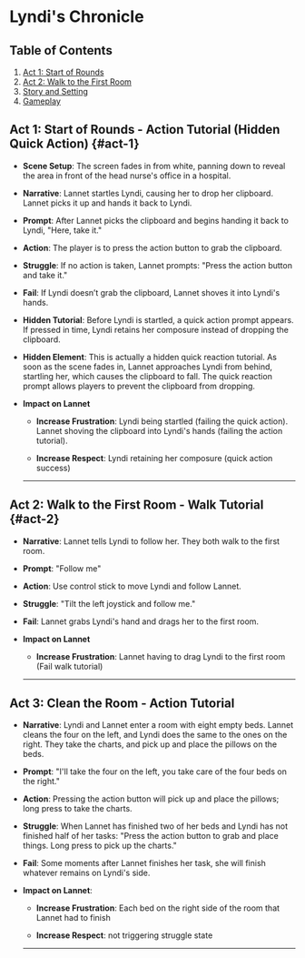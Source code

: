 # Lyndi's Chronicle

## Table of Contents
1. [Act 1: Start of Rounds](#act-1)
2. [Act 2: Walk to the First Room](#act-2)
3. [Story and Setting](#story-and-setting)
4. [Gameplay](#gameplay)


## Act 1: Start of Rounds - Action Tutorial (Hidden Quick Action) {#act-1}

- **Scene Setup**: The screen fades in from white, panning down to reveal the area in front of the head nurse's office in a hospital.

- **Narrative**: Lannet startles Lyndi, causing her to drop her clipboard. Lannet picks it up and hands it back to Lyndi.

- **Prompt**: After Lannet picks the clipboard and begins handing it back to Lyndi, "Here, take it."

- **Action**: The player is to press the action button to grab the clipboard.

- **Struggle**: If no action is taken, Lannet prompts: "Press the action button and take it."

- **Fail**: If Lyndi doesn’t grab the clipboard, Lannet shoves it into Lyndi's hands.

- **Hidden Tutorial**: Before Lyndi is startled, a quick action prompt appears. If pressed in time, Lyndi retains her composure instead of dropping the clipboard.

- **Hidden Element**: This is actually a hidden quick reaction tutorial. As soon as the scene fades in, Lannet approaches Lyndi from behind, startling her, which causes the clipboard to fall. The quick reaction prompt allows players to prevent the clipboard from dropping.

- **Impact on Lannet**

  - **Increase Frustration**: Lyndi being startled (failing the quick action). Lannet shoving the clipboard into Lyndi's hands (failing the action tutorial).

  - **Increase Respect**: Lyndi retaining her composure (quick action success)

  ---

## Act 2: Walk to the First Room - Walk Tutorial {#act-2}

- **Narrative**: Lannet tells Lyndi to follow her. They both walk to the first room.

- **Prompt**: "Follow me"

- **Action**: Use control stick to move Lyndi and follow Lannet.

- **Struggle**: "Tilt the left joystick and follow me."

- **Fail**: Lannet grabs Lyndi's hand and drags her to the first room.

- **Impact on Lannet**

  - **Increase Frustration**: Lannet having to drag Lyndi to the first room (Fail walk tutorial)

  ---

## Act 3: Clean the Room - Action Tutorial

- **Narrative**: Lyndi and Lannet enter a room with eight empty beds. Lannet cleans the four on the left, and Lyndi does the same to the ones on the right. They take the charts, and pick up and place the pillows on the beds.

- **Prompt**: "I'll take the four on the left, you take care of the four beds on the right."

- **Action**: Pressing the action button will pick up and place the pillows; long press to take the charts.

- **Struggle**: When Lannet has finished two of her beds and Lyndi has not finished half of her tasks: "Press the action button to grab and place things. Long press to pick up the charts."

- **Fail**: Some moments after Lannet finishes her task, she will finish whatever remains on Lyndi's side.

- **Impact on Lannet**:

  - **Increase Frustration**: Each bed on the right side of the room that Lannet had to finish

  - **Increase Respect**: not triggering struggle state 

  ---

